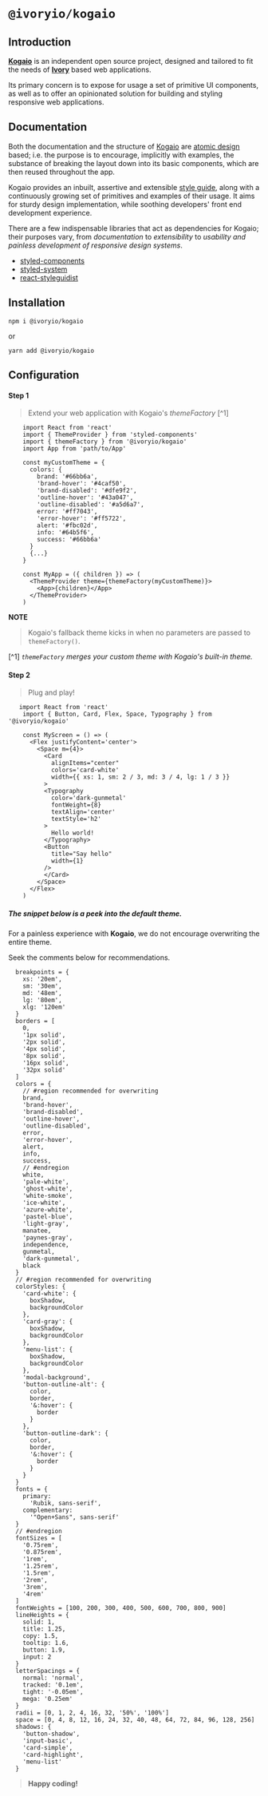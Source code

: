 # `@ivoryio/kogaio`

## Introduction

**[Kogaio][1]** is an independent open source project,
designed and tailored to fit the needs of
  **[Ivory][2]** based web applications.

Its primary concern is to expose for usage a set of primitive UI components,
as well as to offer an opinionated solution for building and styling responsive web applications.

[1]: https://ivoryio.github.io/factory/#introduction "Ivory Kogaio"
[2]: https://www.ivory.io/ "Ivory.io"

## Documentation

  Both the documentation and the structure of [Kogaio][1] are [atomic design][2] based; i.e. the purpose is to encourage, implicitly with examples, the substance of breaking the layout down into its basic components, which are then reused throughout the app.

  Kogaio provides an inbuilt, assertive and extensible [style guide][6], along with a continuously growing set of primitives and examples of their usage.
  It aims for sturdy design implementation, while soothing developers' front end development experience.

  There are a few indispensable libraries that act as dependencies for Kogaio; their purposes vary, from _documentation_ to _extensibility_ to _usability and painless development of responsive design systems_.

  * [styled-components][3]
  * [styled-system][4]
  * [react-styleguidist][5]

[1]: https://ivoryio.github.io/factory/#documentation "Ivory documentation"
[2]: http://atomicdesign.bradfrost.com/chapter-2/ "Brad Frost - Atomic design"
[3]: https://www.styled-components.com/docs "Styled components"
[4]: https://styled-system.com/getting-started "Styled System"
[5]: https://react-styleguidist.js.org/docs/getting-started.html "React Styleguidist"
[6]: https://github.com/ivoryio/design-system "Ivory Design System"

## Installation

~~~~
npm i @ivoryio/kogaio
~~~~
or
~~~~
yarn add @ivoryio/kogaio
~~~~


## Configuration

#### **Step 1**

> Extend your web application with Kogaio's _themeFactory_ [^1]

```JSX
    import React from 'react'
    import { ThemeProvider } from 'styled-components'
    import { themeFactory } from '@ivoryio/kogaio'
    import App from 'path/to/App'

    const myCustomTheme = {
      colors: {
        brand: '#66bb6a',
        'brand-hover': '#4caf50',
        'brand-disabled': '#dfe9f2',
        'outline-hover': '#43a047',
        'outline-disabled': '#a5d6a7',
        error: '#ff7043',
        'error-hover': '#ff5722',
        alert: '#fbc02d',
        info: '#64b5f6',
        success: '#66bb6a'
      }
      {...}
    }

    const MyApp = ({ children }) => (
      <ThemeProvider theme={themeFactory(myCustomTheme)}>
        <App>{children}</App>
      </ThemeProvider>
    )
```
**NOTE**

> Kogaio's fallback theme kicks in when no parameters are passed to `themeFactory()`.

[^1] _<span style="font-size: 14px;">`themeFactory` merges your custom theme with Kogaio's built-in theme.</span>_

#### **Step 2**
> Plug and play!
```JSX
   import React from 'react'
    import { Button, Card, Flex, Space, Typography } from '@ivoryio/kogaio'

    const MyScreen = () => (
      <Flex justifyContent='center'>
        <Space m={4}>
          <Card
            alignItems="center"
            colors='card-white'
            width={{ xs: 1, sm: 2 / 3, md: 3 / 4, lg: 1 / 3 }}
          >
          <Typography
            color='dark-gunmetal'
            fontWeight={8}
            textAlign='center'
            textStyle='h2' 
          >
            Hello world!
          </Typography>
          <Button
            title="Say hello"
            width={1}
          />
          </Card>
        </Space>
      </Flex>
    )
```

##### *The snippet below is a peek into the default theme.*
For a painless experience with **Kogaio**, we do not encourage overwriting the entire theme. 

Seek the comments below for recommendations.
```JSX
  breakpoints = {
    xs: '20em',
    sm: '30em',
    md: '48em',
    lg: '80em',
    xlg: '120em'
  }
  borders = [
    0,
    '1px solid',
    '2px solid',
    '4px solid',
    '8px solid',
    '16px solid',
    '32px solid'
  ]
  colors = { 
    // #region recommended for overwriting
    brand,
    'brand-hover',
    'brand-disabled',
    'outline-hover',
    'outline-disabled',
    error,
    'error-hover',
    alert,
    info,
    success,
    // #endregion
    white,
    'pale-white',
    'ghost-white',
    'white-smoke',
    'ice-white',
    'azure-white',
    'pastel-blue',
    'light-gray',
    manatee,
    'paynes-gray',
    independence,
    gunmetal,
    'dark-gunmetal',
    black
  }
  // #region recommended for overwriting
  colorStyles: {
    'card-white': {
      boxShadow,
      backgroundColor
    },
    'card-gray': {
      boxShadow,
      backgroundColor
    },
    'menu-list': {
      boxShadow,
      backgroundColor
    },
    'modal-background',
    'button-outline-alt': {
      color,
      border,
      '&:hover': {
        border
      }
    },
    'button-outline-dark': {
      color,
      border,
      '&:hover': {
        border
      }
    }
  }
  fonts = {
    primary:
      'Rubik, sans-serif',
    complementary:
      '"Open+Sans", sans-serif'
  }
  // #endregion
  fontSizes = [
    '0.75rem',
    '0.875rem',
    '1rem',
    '1.25rem',
    '1.5rem',
    '2rem',
    '3rem',
    '4rem'
  ]
  fontWeights = [100, 200, 300, 400, 500, 600, 700, 800, 900]
  lineHeights = {
    solid: 1,
    title: 1.25,
    copy: 1.5,
    tooltip: 1.6,
    button: 1.9,
    input: 2
  }
  letterSpacings = {
    normal: 'normal',
    tracked: '0.1em',
    tight: '-0.05em',
    mega: '0.25em'
  }
  radii = [0, 1, 2, 4, 16, 32, '50%', '100%']
  space = [0, 4, 8, 12, 16, 24, 32, 40, 48, 64, 72, 84, 96, 128, 256]
  shadows: {
    'button-shadow',
    'input-basic',
    'card-simple',
    'card-highlight',
    'menu-list'
  }
```

> **Happy coding!**

